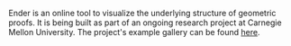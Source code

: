 Ender is an online tool to visualize the underlying structure of geometric proofs. It is being built as part of an ongoing research project at Carnegie Mellon University. The project's example gallery can be found [here](https://hsharriman.github.io/ender).
